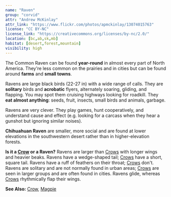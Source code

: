 ```yaml
---
name: "Raven"
group: "corvid"
attr: "Andrew McKinlay"
attr_link: "https://www.flickr.com/photos/apmckinlay/13074015763"
license: "CC BY-NC"
license_link: "https://creativecommons.org/licenses/by-nc/2.0/"
location: [bc,ab,sk,mb]
habitat: [desert,forest,mountain]
visibility: high
---
```

The Common Raven can be found **year-round** in almost every part of North America. They're less common on the prairies and in cities but can be found around **farms** and **small towns**.

Ravens are large black birds (22-27 in) with a wide range of calls. They are **solitary** birds and **acrobatic** flyers, alternately soaring, gliding, and flapping. You may spot them cruising highways looking for roadkill. They **eat almost anything**: seeds, fruit, insects, small birds and animals, garbage.

Ravens are very clever. They play games, hunt cooperatively, and understand cause and effect (e.g. looking for a carcass when they hear a gunshot but ignoring similar noises).

**Chihuahuan Raven** are smaller, more social and are found at lower elevations in the southwestern desert rather than in higher-elevation forests.

**Is it a [Crow](/birds/crow) or a Raven?** Ravens are larger than [Crows](/birds/crow) with longer wings and heavier beaks. Ravens have a wedge-shaped tail; [Crows](/birds/crow) have a short, square tail. Ravens have a ruff of feathers on their throat; [Crows](/birds/crow) don't. Ravens are solitary and are not normally found in urban areas; [Crows](/birds/crow) are seen in larger groups and are often found in cities. Ravens glide, whereas [Crows](/birds/crow) rhythmically flap their wings.

<!-- generated, do not edit -->
**See Also:**
[Crow](/birds/crow),
[Magpie](/birds/magpie)
